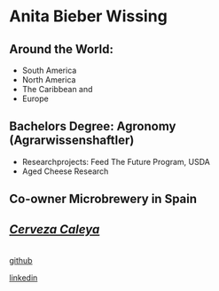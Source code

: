# Anita Bieber Wissing

## Around the World:

- South America
- North America 
- The Caribbean and 
- Europe



## Bachelors Degree: Agronomy (Agrarwissenshaftler)
 - Researchprojects: Feed The Future Program, USDA
  -  Aged Cheese Research
## Co-owner Microbrewery in Spain </br>[<h5>Cerveza Caleya</h5>](https://f7z3b4v3.rocketcdn.me/wp-content/uploads/2019/12/cerveza-caleya-loopulo-01-1.jpg)






[github](https://github.com/abieber1408)

[linkedin](https://www.linkedin.com/in/anitabieberwissing33324762?lipi=urn%3Ali%3Apage%3Ad_flagship3_profile_view_base_contact_details%3BJS2Ekke6RKS48NWjfV2Idw%3D%3D)
